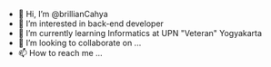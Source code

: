 - 👋 Hi, I’m @brillianCahya
- 👀 I’m interested in back-end developer
- 🌱 I’m currently learning Informatics at UPN "Veteran" Yogyakarta
- 💞️ I’m looking to collaborate on ...
- 📫 How to reach me ...

<!---
brillianCahya/brillianCahya is a ✨ special ✨ repository because its `README.md` (this file) appears on your GitHub profile.
You can click the Preview link to take a look at your changes.
--->
